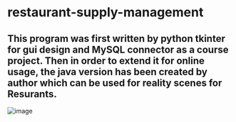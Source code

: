 # restaurant-supply-management
## This program was first written by python tkinter for gui design and MySQL connector as a course project. Then in order to extend it for online usage, the java version has been created by author which can be used for reality scenes for Resurants.

![image](https://github.com/aMian-9987/restaurant-supply-management/tree/main/Figures/admin.gif)
